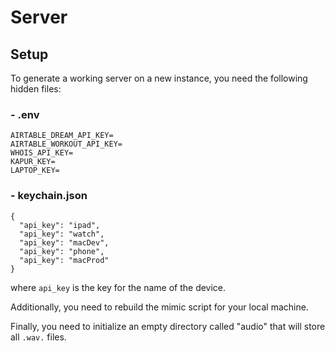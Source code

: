 # Server

## Setup

To generate a working server on a new instance, you need the following hidden files:

### - .env
```
AIRTABLE_DREAM_API_KEY=
AIRTABLE_WORKOUT_API_KEY=
WHOIS_API_KEY=
KAPUR_KEY=
LAPTOP_KEY=
```

### - keychain.json
```
{
  "api_key": "ipad",
  "api_key": "watch",
  "api_key": "macDev",
  "api_key": "phone",
  "api_key": "macProd"
}
```

where `api_key` is the key for the name of the device.

Additionally, you need to rebuild the mimic script for your local machine.

Finally, you need to initialize an empty directory called "audio" that will store all `.wav.` files.